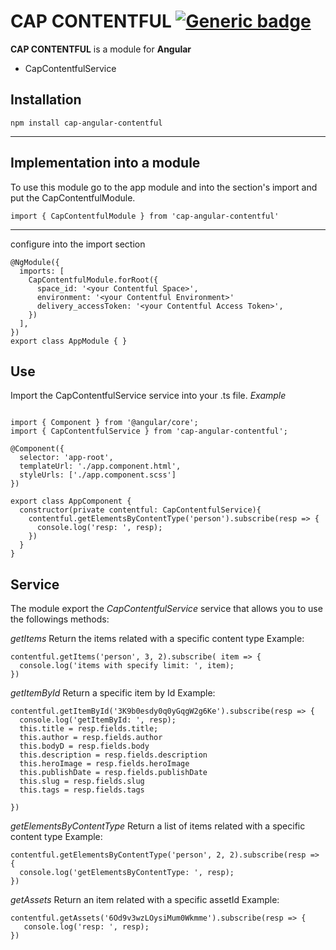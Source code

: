 # CAP CONTENTFUL [![Generic badge](https://img.shields.io/badge/CAP-Active-<COLOR>.svg)](https://shields.io/)

**CAP CONTENTFUL** is a module for **Angular**

* CapContentfulService


## Installation
```
npm install cap-angular-contentful
```
---

## Implementation into a module

To use this module go to the app module and into the section's import and put the CapContentfulModule.
```
import { CapContentfulModule } from 'cap-angular-contentful'
```
---
configure into the import section
```
@NgModule({
  imports: [
    CapContentfulModule.forRoot({
      space_id: '<your Contentful Space>',
      environment: '<your Contentful Environment>'
      delivery_accessToken: '<your Contentful Access Token>',
    })
  ],
})
export class AppModule { }
```
## Use
Import the CapContentfulService service into your .ts file.
*Example*
```

import { Component } from '@angular/core';
import { CapContentfulService } from 'cap-angular-contentful';

@Component({
  selector: 'app-root',
  templateUrl: './app.component.html',
  styleUrls: ['./app.component.scss']
})

export class AppComponent {
  constructor(private contentful: CapContentfulService){
    contentful.getElementsByContentType('person').subscribe(resp => {
      console.log('resp: ', resp);
    })
  }
}
```


## Service
The module export the *CapContentfulService* service that allows you to use the followings methods:

*getItems*
Return the items related with a specific content type
Example:
```
contentful.getItems('person', 3, 2).subscribe( item => {
  console.log('items with specify limit: ', item);
})
```

*getItemById*
Return a specific item by Id
Example:
```
contentful.getItemById('3K9b0esdy0q0yGqgW2g6Ke').subscribe(resp => {
  console.log('getItemById: ', resp);
  this.title = resp.fields.title;
  this.author = resp.fields.author
  this.bodyD = resp.fields.body
  this.description = resp.fields.description
  this.heroImage = resp.fields.heroImage
  this.publishDate = resp.fields.publishDate
  this.slug = resp.fields.slug
  this.tags = resp.fields.tags

})
```
 
*getElementsByContentType*
Return a list of items related with a specific content type
Example:
```
contentful.getElementsByContentType('person', 2, 2).subscribe(resp => {
  console.log('getElementsByContentType: ', resp);
})
```

*getAssets*
Return an item related with a specific assetId
Example:
```
contentful.getAssets('6Od9v3wzLOysiMum0Wkmme').subscribe(resp => {
   console.log('resp: ', resp);
})
```